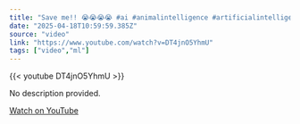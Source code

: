 ```yaml
---
title: "Save me!! 😭😭😭😭 #ai #animalintelligence #artificialintelligence #animals #cuteanimals #bunny"
date: "2025-04-18T10:59:59.385Z"
source: "video"
link: "https://www.youtube.com/watch?v=DT4jnO5YhmU"
tags: ["video","ml"]
---
```


{{< youtube DT4jnO5YhmU >}}

No description provided.

[Watch on YouTube](https://www.youtube.com/watch?v=DT4jnO5YhmU)
